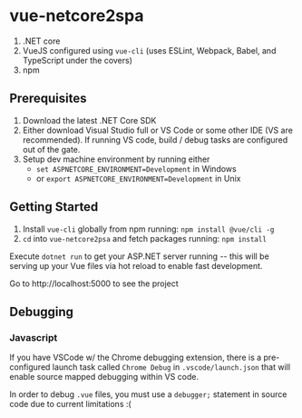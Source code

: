 # vue-netcore2spa

1.  .NET core
2.  VueJS configured using `vue-cli` (uses ESLint, Webpack, Babel, and TypeScript under the covers)
3.  npm

## Prerequisites

1.  Download the latest .NET Core SDK
2.  Either download Visual Studio full or VS Code or some other IDE (VS are recommended). If running VS code, build / debug tasks are configured out of the gate.
3.  Setup dev machine environment by running either
    * `set ASPNETCORE_ENVIRONMENT=Development` in Windows
    * or `export ASPNETCORE_ENVIRONMENT=Development` in Unix

## Getting Started

1.  Install `vue-cli` globally from npm running: `npm install @vue/cli -g`
2.  `cd` into `vue-netcore2psa` and fetch packages running: `npm install`

Execute `dotnet run` to get your ASP.NET server running -- this will be serving up your Vue files via hot reload to enable fast development.

Go to http://localhost:5000 to see the project

## Debugging

### Javascript

If you have VSCode w/ the Chrome debugging extension, there is a pre-configured launch task called `Chrome Debug` in `.vscode/launch.json` that will enable source mapped debugging within VS code.

In order to debug `.vue` files, you must use a `debugger;` statement in source code due to current limitations :(
